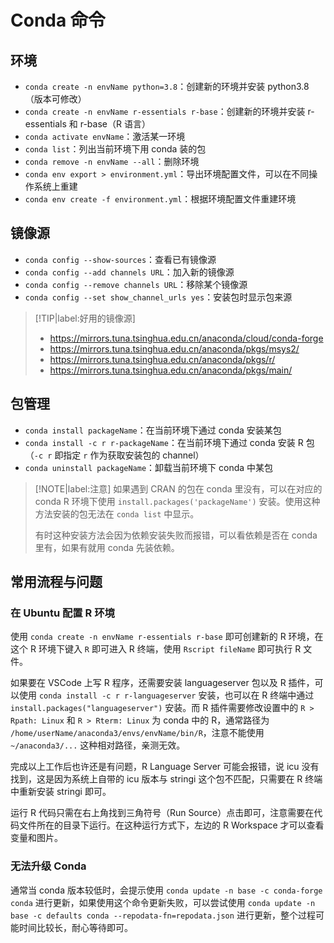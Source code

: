 # Conda 命令

## 环境

- `conda create -n envName python=3.8`：创建新的环境并安装 python3.8（版本可修改）
- `conda create -n envName r-essentials r-base`：创建新的环境并安装 r-essentials 和 r-base（R 语言）
- `conda activate envName`：激活某一环境
- `conda list`：列出当前环境下用 conda 装的包
- `conda remove -n envName --all`：删除环境
- `conda env export > environment.yml`：导出环境配置文件，可以在不同操作系统上重建
- `conda env create -f environment.yml`：根据环境配置文件重建环境

## 镜像源

- `conda config --show-sources`：查看已有镜像源
- `conda config --add channels URL`：加入新的镜像源
- `conda config --remove channels URL`：移除某个镜像源
- `conda config --set show_channel_urls yes`：安装包时显示包来源

> [!TIP|label:好用的镜像源]
> - https://mirrors.tuna.tsinghua.edu.cn/anaconda/cloud/conda-forge
> - https://mirrors.tuna.tsinghua.edu.cn/anaconda/pkgs/msys2/
> - https://mirrors.tuna.tsinghua.edu.cn/anaconda/pkgs/r/
> - https://mirrors.tuna.tsinghua.edu.cn/anaconda/pkgs/main/

## 包管理

- `conda install packageName`：在当前环境下通过 conda 安装某包
- `conda install -c r r-packageName`：在当前环境下通过 conda 安装 R 包（`-c r` 即指定 `r` 作为获取安装包的 channel）
- `conda uninstall packageName`：卸载当前环境下 conda 中某包

> [!NOTE|label:注意]
> 如果遇到 CRAN 的包在 conda 里没有，可以在对应的 conda R 环境下使用 `install.packages('packageName')` 安装。使用这种方法安装的包无法在 `conda list` 中显示。
> 
> 有时这种安装方法会因为依赖安装失败而报错，可以看依赖是否在 conda 里有，如果有就用 conda 先装依赖。

## 常用流程与问题

### 在 Ubuntu 配置 R 环境

使用 `conda create -n envName r-essentials r-base` 即可创建新的 R 环境，在这个 R 环境下键入 `R` 即可进入 R 终端，使用 `Rscript fileName` 即可执行 R 文件。

如果要在 VSCode 上写 R 程序，还需要安装 languageserver 包以及 R 插件，可以使用 `conda install -c r r-languageserver` 安装，也可以在 R 终端中通过 `install.packages("languageserver")` 安装。而 R 插件需要修改设置中的 `R > Rpath: Linux` 和 `R > Rterm: Linux` 为 conda 中的 R，通常路径为 `/home/userName/anaconda3/envs/envName/bin/R`，注意不能使用 `~/anaconda3/...` 这种相对路径，亲测无效。

完成以上工作后也许还是有问题，R Language Server 可能会报错，说 icu 没有找到，这是因为系统上自带的 icu 版本与 stringi 这个包不匹配，只需要在 R 终端中重新安装 stringi 即可。

运行 R 代码只需在右上角找到三角符号（Run Source）点击即可，注意需要在代码文件所在的目录下运行。在这种运行方式下，左边的 R Workspace 才可以查看变量和图片。

### 无法升级 Conda

通常当 conda 版本较低时，会提示使用 `conda update -n base -c conda-forge conda` 进行更新，如果使用这个命令更新失败，可以尝试使用 `conda update -n base -c defaults conda --repodata-fn=repodata.json` 进行更新，整个过程可能时间比较长，耐心等待即可。